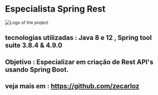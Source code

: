 # Especialista Spring Rest
![Logo of the project](https://encrypted-tbn0.gstatic.com/images?q=tbn:ANd9GcSj_sxUjxvS1BXPRxlPyBPBCOMKPrptNTy7kA&usqp=CAU)
## tecnologias utilizadas : Java 8 e 12 , Spring tool suite 3.8.4 & 4.9.0 
## Objetivo : Especializar em criação de Rest API's usando Spring Boot.
## veja mais em : https://github.com/zecarloz
